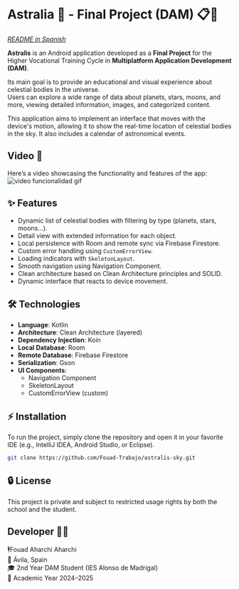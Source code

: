 # Astralia 🔭 - Final Project (DAM) 📋🚀

*[README in Spanish](README.md)*

**Astralis** is an Android application developed as a **Final Project** for the Higher Vocational
Training
Cycle in **Multiplatform Application Development (DAM)**.

Its main goal is to provide an educational and visual experience about celestial bodies in the
universe.  
Users can explore a wide range of data about planets, stars, moons, and more, viewing detailed
information,
images, and categorized content.

This application aims to implement an interface that moves with the device's motion,
allowing it to show the real-time location of celestial bodies in the sky. It also includes a
calendar of astronomical events.

## Video 🎥

Here’s a video showcasing the functionality and features of the app:  
![video funcionalidad  gif](https://github.com/user-attachments/assets/46ffea3e-be27-4976-bbbc-c08533f708b3)

## ✨ Features

- Dynamic list of celestial bodies with filtering by type (planets, stars, moons...).
- Detail view with extended information for each object.
- Local persistence with Room and remote sync via Firebase Firestore.
- Custom error handling using `CustomErrorView`.
- Loading indicators with `SkeletonLayout`.
- Smooth navigation using Navigation Component.
- Clean architecture based on Clean Architecture principles and SOLID.
- Dynamic interface that reacts to device movement.

## 🛠️ Technologies

- **Language**: Kotlin
- **Architecture**: Clean Architecture (layered)
- **Dependency Injection**: Koin
- **Local Database**: Room
- **Remote Database**: Firebase Firestore
- **Serialization**: Gson
- **UI Components**:
    - Navigation Component
    - SkeletonLayout
    - CustomErrorView (custom)

## ⚡ Installation

To run the project, simply clone the repository and open it in your favorite IDE
(e.g., IntelliJ IDEA, Android Studio, or Eclipse).

```bash
git clone https://github.com/Fouad-Trabajo/astralis-sky.git
```

## 🔒 License

This project is private and subject to restricted usage rights by both the school and the student.

## **Developer 👨‍💻**

🕴️Fouad Aharchi Aharchi  
📍 Ávila, Spain  
🎓 2nd Year DAM Student (IES Alonso de Madrigal)  
📅 Academic Year 2024–2025
